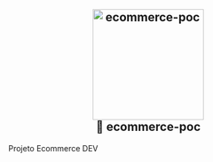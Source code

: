 <h2 align="center">
  <img alt="ecommerce-poc" src=".github/rocket.svg" width="200px" />
  <br/>
  🚀 ecommerce-poc
</h2>
Projeto Ecommerce DEV
